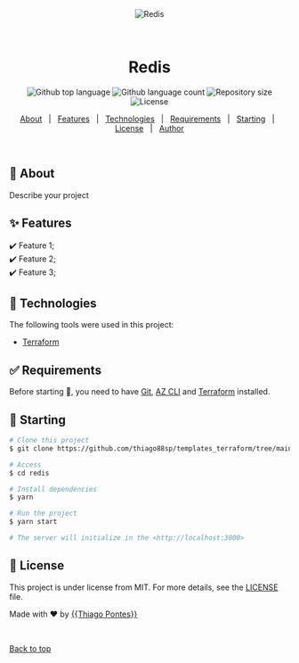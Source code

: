 <div align="center" id="top"> 
  <img src="./.github/app.gif" alt="Redis" />

  &#xa0;

  <!-- <a href="https://redis.netlify.app">Demo</a> -->
</div>

<h1 align="center">Redis</h1>

<p align="center">
  <img alt="Github top language" src="  https://img.shields.io/github/languages/top/{{github.com/thiago88sp}}/redis?color=56BEB8">

  <img alt="Github language count" src="https://img.shields.io/github/languages/count/{{thiago88sp}}/redis?color=56BEB8">

  <img alt="Repository size" src="https://img.shields.io/github/repo-size/{{thiago88sp}}/redis?color=56BEB8">

  <img alt="License" src="https://img.shields.io/github/license/{{thi go88sp}}/redis?color=56BEB8">

  <!-- <img alt="Github issues" src="https://img.shields.io/github/issues/{{thiago88sp}}/redis?color=56BEB8" /> -->

  <!-- <img alt="Github forks" src="https://img.shields.io/github/forks/{{thiago88sp}}/redis?color=56BEB8" /> -->

  <!-- <img alt="Github stars" src="https://img.shields.io/github/stars/{{thiago88sp}}/redis?color=56BEB8" /> -->
</p>

<!-- Status -->

<!-- <h4 align="center"> 
	🚧  Redis 🚀 Under construction...  🚧
</h4> 

<hr> -->

<p align="center">
  <a href="#dart-about">About</a> &#xa0; | &#xa0; 
  <a href="#sparkles-features">Features</a> &#xa0; | &#xa0;
  <a href="#rocket-technologies">Technologies</a> &#xa0; | &#xa0;
  <a href="#white_check_mark-requirements">Requirements</a> &#xa0; | &#xa0;
  <a href="#checkered_flag-starting">Starting</a> &#xa0; | &#xa0;
  <a href="#memo-license">License</a> &#xa0; | &#xa0;
  <a href="https://github.com/{{thiago88sp}}" target="_blank">Author</a>
</p>

<br>

## :dart: About ##

Describe your project

## :sparkles: Features ##

:heavy_check_mark: Feature 1;\
:heavy_check_mark: Feature 2;\
:heavy_check_mark: Feature 3;

## :rocket: Technologies ##

The following tools were used in this project:

- [Terraform](https://www.terraform.io/)

## :white_check_mark: Requirements ##

Before starting :checkered_flag:, you need to have [Git](https://git-scm.com), [AZ CLI](https://docs.microsoft.com/pt-br/cli/azure/install-azure-cli) and [Terraform](https://www.terraform.io/) installed.

## :checkered_flag: Starting ##

```bash
# Clone this project
$ git clone https://github.com/thiago88sp/templates_terraform/tree/main/redis

# Access
$ cd redis

# Install dependencies
$ yarn

# Run the project
$ yarn start

# The server will initialize in the <http://localhost:3000>
```

## :memo: License ##

This project is under license from MIT. For more details, see the [LICENSE](LICENSE.md) file.


Made with :heart: by <a href="https://github.com/thiago88sp" target="_blank">{{Thiago Pontes}}</a>

&#xa0;

<a href="#top">Back to top</a>
